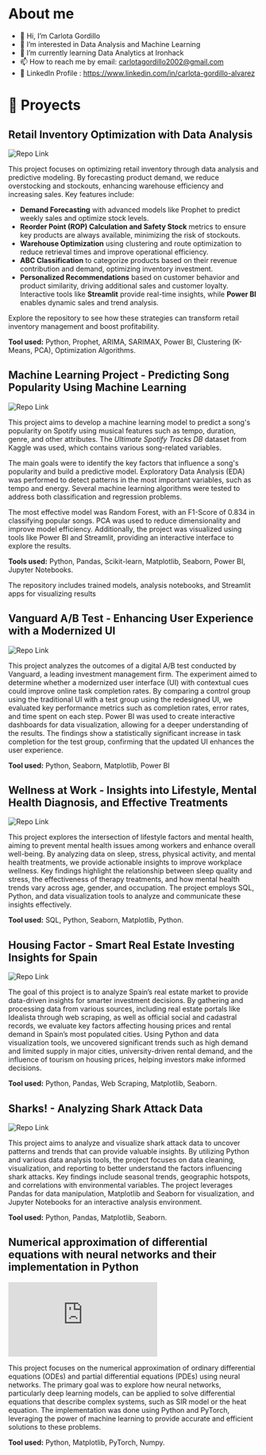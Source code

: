 # About me

- 👋 Hi, I’m Carlota Gordillo
- 👀 I’m interested in Data Analysis and Machine Learning
- 🌱 I’m currently learning Data Analytics at Ironhack
- 📫 How to reach me by email: carlotagordillo2002@gmail.com
- 🔗 LinkedIn Profile : https://www.linkedin.com/in/carlota-gordillo-alvarez


# 🚀 Proyects

## Retail Inventory Optimization with Data Analysis

![Repo Link](https://github.com/carlotagordillo2/final-proyect)

This project focuses on optimizing retail inventory through data analysis and predictive modeling. By forecasting product demand, we reduce overstocking and stockouts, enhancing warehouse efficiency and increasing sales. Key features include:

- **Demand Forecasting** with advanced models like Prophet to predict weekly sales and optimize stock levels.
- **Reorder Point (ROP) Calculation and Safety Stock** metrics to ensure key products are always available, minimizing the risk of stockouts.
- **Warehouse Optimization** using clustering and route optimization to reduce retrieval times and improve operational efficiency.
- **ABC Classification** to categorize products based on their revenue contribution and demand, optimizing inventory investment.
- **Personalized Recommendations** based on customer behavior and product similarity, driving additional sales and customer loyalty.
Interactive tools like **Streamlit** provide real-time insights, while **Power BI** enables dynamic sales and trend analysis.

Explore the repository to see how these strategies can transform retail inventory management and boost profitability.

**Tool used:** Python, Prophet, ARIMA, SARIMAX, Power BI, Clustering (K-Means, PCA), Optimization Algorithms. 

## Machine Learning Project - Predicting Song Popularity Using Machine Learning

![Repo Link](https://github.com/carlotagordillo2/ML-Spotify)

This project aims to develop a machine learning model to predict a song's popularity on Spotify using musical features such as tempo, duration, genre, and other attributes. The *Ultimate Spotify Tracks DB* dataset from Kaggle was used, which contains various song-related variables.

The main goals were to identify the key factors that influence a song's popularity and build a predictive model. Exploratory Data Analysis (EDA) was performed to detect patterns in the most important variables, such as tempo and energy. Several machine learning algorithms were tested to address both classification and regression problems.

The most effective model was Random Forest, with an F1-Score of 0.834 in classifying popular songs. PCA was used to reduce dimensionality and improve model efficiency. Additionally, the project was visualized using tools like Power BI and Streamlit, providing an interactive interface to explore the results.

**Tools used:** Python, Pandas, Scikit-learn, Matplotlib, Seaborn, Power BI, Jupyter Notebooks.

The repository includes trained models, analysis notebooks, and Streamlit apps for visualizing results


## Vanguard A/B Test - Enhancing User Experience with a Modernized UI

![Repo Link](https://github.com/carlotagordillo2/vanguard-project)

This project analyzes the outcomes of a digital A/B test conducted by Vanguard, a leading investment management firm. The experiment aimed to determine whether a modernized user interface (UI) with contextual cues could improve online task completion rates. By comparing a control group using the traditional UI with a test group using the redesigned UI, we evaluated key performance metrics such as completion rates, error rates, and time spent on each step. Power BI was used to create interactive dashboards for data visualization, allowing for a deeper understanding of the results. The findings show a statistically significant increase in task completion for the test group, confirming that the updated UI enhances the user experience.

**Tool used:** Python, Seaborn, Matplotlib, Power BI

## Wellness at Work - Insights into Lifestyle, Mental Health Diagnosis, and Effective Treatments

![Repo Link](https://github.com/carlotagordillo2/WellnessAtWork)

This project explores the intersection of lifestyle factors and mental health, aiming to prevent mental health issues among workers and enhance overall well-being. By analyzing data on sleep, stress, physical activity, and mental health treatments, we provide actionable insights to improve workplace wellness. Key findings highlight the relationship between sleep quality and stress, the effectiveness of therapy treatments, and how mental health trends vary across age, gender, and occupation. The project employs SQL, Python, and data visualization tools to analyze and communicate these insights effectively.

**Tool used:** SQL, Python, Seaborn, Matplotlib, Python. 

## Housing Factor - Smart Real Estate Investing Insights for Spain

![Repo Link](https://github.com/carlotagordillo2/Housing-factor)

The goal of this project is to analyze Spain’s real estate market to provide data-driven insights for smarter investment decisions. By gathering and processing data from various sources, including real estate portals like Idealista through web scraping, as well as official social and cadastral records, we evaluate key factors affecting housing prices and rental demand in Spain’s most populated cities. Using Python and data visualization tools, we uncovered significant trends such as high demand and limited supply in major cities, university-driven rental demand, and the influence of tourism on housing prices, helping investors make informed decisions.

**Tool used:** Python, Pandas, Web Scraping, Matplotlib, Seaborn.


## Sharks! - Analyzing Shark Attack Data

![Repo Link](https://github.com/carlotagordillo2/Quest2.-Sharks)

This project aims to analyze and visualize shark attack data to uncover patterns and trends that can provide valuable insights. By utilizing Python and various data analysis tools, the project focuses on data cleaning, visualization, and reporting to better understand the factors influencing shark attacks. Key findings include seasonal trends, geographic hotspots, and correlations with environmental variables. The project leverages Pandas for data manipulation, Matplotlib and Seaborn for visualization, and Jupyter Notebooks for an interactive analysis environment.

**Tool used:** Python, Pandas, Matplotlib, Seaborn. 

## Numerical approximation of differential equations with neural networks and their implementation in Python

![Repo Link](https://github.com/carlotagordillo2/Numerical-approximation-of-differential-equations-with-neural-networks/blob/main/README.md)

This project focuses on the numerical approximation of ordinary differential equations (ODEs) and partial differential equations (PDEs) using neural networks. The primary goal was to explore how neural networks, particularly deep learning models, can be applied to solve differential equations that describe complex systems, such as SIR model or the heat equation. The implementation was done using Python and PyTorch, leveraging the power of machine learning to provide accurate and efficient solutions to these problems.

**Tool used:** Python, Matplotlib, PyTorch, Numpy. 

<!---
carlotagordillo2/carlotagordillo2 is a ✨ special ✨ repository because its `README.md` (this file) appears on your GitHub profile.
You can click the Preview link to take a look at your changes.
--->
